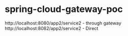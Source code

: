 # spring-cloud-gateway-poc

http://localhost:8080/app2/service2 - through gateway
http://localhost:8082/app2/service2 - Direct